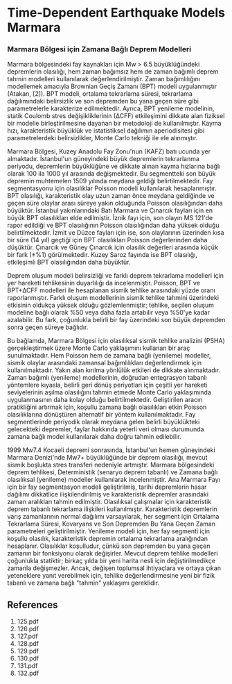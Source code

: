 # Time-Dependent Earthquake Models Marmara

### Marmara Bölgesi için Zamana Bağlı Deprem Modelleri

Marmara bölgesindeki fay kaynakları için Mw > 6.5 büyüklüğündeki depremlerin olasılığı, hem zaman bağımsız hem de zaman bağımlı deprem tahmin modelleri kullanılarak değerlendirilmiştir. Zaman bağımlılığını modellemek amacıyla Brownian Geçiş Zamanı (BPT) modeli uygulanmıştır (Atakan, [2]). BPT modeli, ortalama tekrarlama süresi, tekrarlama dağılımındaki belirsizlik ve son depremden bu yana geçen süre gibi parametrelerle karakterize edilmektedir. Ayrıca, BPT yenileme modelinin, statik Coulomb stres değişikliklerinin (∆CFF) etkileşimini dikkate alan fiziksel bir modelle birleştirilmesine dayanan bir metodoloji de kullanılmıştır. Kayma hızı, karakteristik büyüklük ve istatistiksel dağılımın aperiodisitesi gibi parametrelerdeki belirsizlikler, Monte Carlo tekniği ile ele alınmıştır.

Marmara Bölgesi, Kuzey Anadolu Fay Zonu'nun (KAFZ) batı ucunda yer almaktadır. İstanbul'un güneyindeki büyük depremlerin tekrarlanma periyodu, depremlerin büyüklüğüne ve dikkate alınan kayma hızlarına bağlı olarak 100 ila 1000 yıl arasında değişmektedir. Bu segmentteki son büyük depremin muhtemelen 1509 yılında meydana geldiği belirtilmektedir. Fay segmentasyonu için olasılıklar Poisson modeli kullanılarak hesaplanmıştır. BPT olasılığı, karakteristik olay uzun zaman önce meydana geldiğinde ve geçen süre olaylar arası süreye yakın olduğunda Poisson olasılığından daha büyüktür. İstanbul yakınlarındaki Batı Marmara ve Çınarcık fayları için en büyük BPT olasılıkları elde edilmiştir. İznik fayı için, son olayın MS 121'de rapor edildiği ve BPT olasılığının Poisson olasılığından daha yüksek olduğu belirtilmektedir. İzmit ve Düzce fayları için ise, son olaylarının üzerinden kısa bir süre (14 yıl) geçtiği için BPT olasılıkları Poisson değerlerinden daha düşüktür. Çınarcık ve Güney Çınarcık için olasılık değerleri arasında küçük bir fark (±%1) görülmektedir. Kuzey Saroz fayında ise BPT olasılığı, etkileşimli BPT olasılığından daha büyüktür.

Deprem oluşum modeli belirsizliği ve farklı deprem tekrarlama modelleri için yer hareketi tehlikesinin duyarlılığı da incelenmiştir. Poisson, BPT ve BPT+∆CFF modelleri ile hesaplanan sismik tehlike arasındaki yüzde oranı raporlanmıştır. Farklı oluşum modellerinin sismik tehlike tahmini üzerindeki etkisinin oldukça yüksek olduğu gözlemlenmiştir; tehlike, seçilen oluşum modeline bağlı olarak %50 veya daha fazla artabilir veya %50'ye kadar azalabilir. Bu fark, çoğunlukla belirli bir fay üzerindeki son büyük depremden sonra geçen süreye bağlıdır.

Bu bağlamda, Marmara Bölgesi için olasılıksal sismik tehlike analizini (PSHA) gerçekleştirmek üzere Monte Carlo yaklaşımını kullanan bir araç sunulmaktadır. Hem Poisson hem de zamana bağlı (yenileme) modeller, sismik olaylar arasındaki zamansal bağımlılıkları değerlendirmek için kullanılmaktadır. Yakın alan kırılma yönlülük etkileri de dikkate alınmaktadır. Zaman bağımlı (yenileme) modellerinin, doğrudan entegrasyon tabanlı yöntemlere kıyasla, belirli geri dönüş periyotları için çeşitli yer hareketi seviyelerinin aşılma olasılığını tahmin etmede Monte Carlo yaklaşımında uygulanmasının daha kolay olduğu belirtilmektedir. Geliştirilen aracın pratikliğini artırmak için, koşullu zamana bağlı olasılıkları etkin Poisson olasılıklarına dönüştüren alternatif bir yöntem kullanılmaktadır. Fay segmentlerinde periyodik olarak meydana gelen belirli büyüklükteki gelecekteki depremler, faylar hakkında yeterli veri olması durumunda zamana bağlı model kullanılarak daha doğru tahmin edilebilir.

1999 Mw7.4 Kocaeli depremi sonrasında, İstanbul'un hemen güneyindeki Marmara Denizi'nde Mw7+ büyüklüğünde bir deprem olasılığı, mevcut sismik boşlukta stres transferi nedeniyle artmıştır. Marmara bölgesindeki deprem tehlikesi, Deterministik (senaryo deprem tabanlı) ve Zamana bağlı olasılıksal (yenileme) modeller kullanılarak incelenmiştir. Ana Marmara Fayı için bir fay segmentasyon modeli geliştirilmiş, tarihi depremlerin hasar dağılımı dikkatlice ilişkilendirilmiş ve karakteristik depremler arasındaki zaman aralıkları tahmin edilmiştir. Olasılıksal çalışmalar için karakteristik deprem tabanlı tekrarlama ilişkileri kullanılmıştır. Karakteristik depremlerin varış zamanlarının normal dağılımı varsayılarak, her segment için Ortalama Tekrarlama Süresi, Kovaryans ve Son Depremden Bu Yana Geçen Zaman parametreleri geliştirilmiştir. Yenileme modeli için, her fay segmenti için koşullu olasılık, karakteristik depremin ortalama tekrarlama aralığından hesaplanır. Olasılıklar koşulludur, çünkü son depremden bu yana geçen zamanın bir fonksiyonu olarak değişirler. Mevcut deprem tehlike modelleri çoğunlukla statiktir; birkaç yılda bir yeni harita nesli için değiştirilmedikçe zamanla değişmezler. Ancak, değişen toplumsal ihtiyaçlara ve ortaya çıkan yeteneklere yanıt verebilmek için, tehlike değerlendirmesine yeni bir fizik tabanlı ve zamana bağlı "tahmin" yaklaşımı gereklidir.


## References

1. 125.pdf
2. 126.pdf
3. 127.pdf
4. 128.pdf
5. 129.pdf
6. 130.pdf
7. 131.pdf
8. 132.pdf
